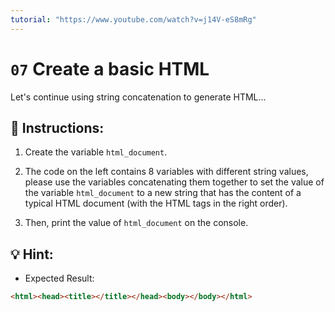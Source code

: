 ```yaml
---
tutorial: "https://www.youtube.com/watch?v=j14V-eS8mRg"
---
```


# `07` Create a basic HTML

Let's continue using string concatenation to generate HTML...

## 📝 Instructions:

1. Create the variable `html_document`.

2. The code on the left contains 8 variables with different string values, please use the variables concatenating them together to set the value of the variable `html_document`
to a new string that has the content of a typical HTML document (with the HTML tags in the right order).

3. Then, print the value of `html_document` on the console.

## 💡 Hint:

+ Expected Result:

```html
<html><head><title></title></head><body></body></html>
```

